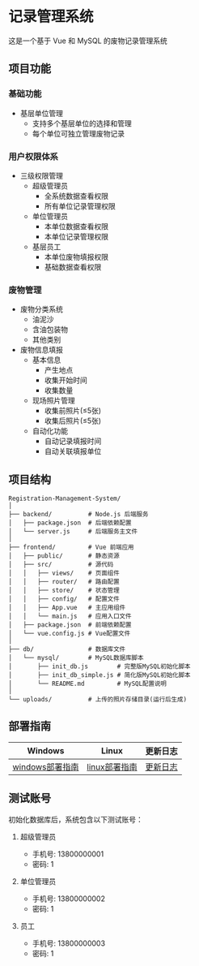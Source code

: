 # 记录管理系统

这是一个基于 Vue 和 MySQL 的废物记录管理系统

## 项目功能

### 基础功能
- 基层单位管理
  - 支持多个基层单位的选择和管理
  - 每个单位可独立管理废物记录

### 用户权限体系
- 三级权限管理
  - 超级管理员
    - 全系统数据查看权限
    - 所有单位记录管理权限
  - 单位管理员
    - 本单位数据查看权限
    - 本单位记录管理权限
  - 基层员工
    - 本单位废物填报权限
    - 基础数据查看权限

### 废物管理
- 废物分类系统
  - 油泥沙
  - 含油包装物  
  - 其他类别
- 废物信息填报
  - 基本信息
    - 产生地点
    - 收集开始时间
    - 收集数量
  - 现场照片管理
    - 收集前照片(≤5张)
    - 收集后照片(≤5张)
  - 自动化功能
    - 自动记录填报时间
    - 自动关联填报单位

## 项目结构

```
Registration-Management-System/
│
├── backend/          # Node.js 后端服务
│   ├── package.json  # 后端依赖配置
│   └── server.js     # 后端服务主文件
│
├── frontend/         # Vue 前端应用
│   ├── public/       # 静态资源
│   ├── src/          # 源代码
│   │   ├── views/    # 页面组件
│   │   ├── router/   # 路由配置
│   │   ├── store/    # 状态管理
│   │   ├── config/   # 配置文件
│   │   ├── App.vue   # 主应用组件
│   │   └── main.js   # 应用入口文件
│   ├── package.json  # 前端依赖配置
│   └── vue.config.js # Vue配置文件
│
├── db/               # 数据库文件
│   └── mysql/        # MySQL数据库脚本
│       ├── init_db.js        # 完整版MySQL初始化脚本
│       ├── init_db_simple.js # 简化版MySQL初始化脚本
│       └── README.md         # MySQL配置说明
│
└── uploads/          # 上传的照片存储目录(运行后生成)
```

## 部署指南

| Windows | Linux | 更新日志 |
|------|------|----------|
|[windows部署指南](development_windows_CN.md#dev) | [linux部署指南](development_linux_CN.md#prod) | [更新日志](Changelog.md) |

## 测试账号

初始化数据库后，系统包含以下测试账号：

1. 超级管理员
   - 手机号: 13800000001
   - 密码: 1

2. 单位管理员
   - 手机号: 13800000002
   - 密码: 1

3. 员工
   - 手机号: 13800000003
   - 密码: 1